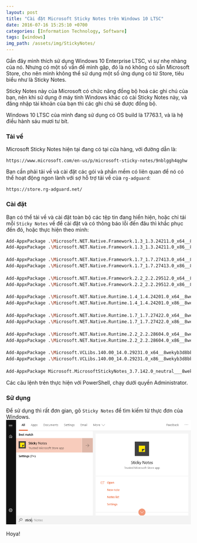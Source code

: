 ```yaml
---
layout: post
title: "Cài đặt Microsoft Sticky Notes trên Windows 10 LTSC"
date: 2016-07-16 15:25:10 +0700
categories: [Information Technology, Software]
tags: [windows]
img_path: /assets/img/StickyNotes/
---
```


Gần đây mình thích sử dụng Windows 10 Enterprise LTSC, vì sự nhẹ nhàng của nó.
Nhưng có một số vấn đề mình gặp, đó là nó không có sẵn Microsoft Store, cho nên mình không thể sử dụng một số ứng dụng có từ Store, tiêu biểu như là Sticky Notes.

Sticky Notes này của Microsoft có chức năng đồng bộ hoá các ghi chú của bạn, nên khi sử dụng ở máy tính Windows khác có cài Sticky Notes này, và đăng nhập tài khoản của bạn thì các ghi chú sẽ được đồng bộ.

Windows 10 LTSC của mình đang sử dụng có OS build là 17763.1, và là hệ điều hành sáu mươi tư bít.

### Tải về
Microsoft Sticky Notes hiện tại đang có tại cửa hàng, với đường dẫn là:
```url
https://www.microsoft.com/en-us/p/microsoft-sticky-notes/9nblggh4qghw
```
Bạn cần phải tải về và cài đặt các gói và phần mềm có liên quan để nó có thể hoạt động ngon lành với sợ hỗ trợ tải về của `rg-adguard`:
```url
https://store.rg-adguard.net/
```

### Cài đặt
Bạn có thể tải về và cài đặt toàn bộ các tệp tin đang hiển hiện, hoặc chỉ tải mỗi `Sticky Notes` về để cài đặt và có thông báo lỗi đến đâu thì khắc phục đến đó, hoặc thực hiện theo mình: 
```bash
Add-AppxPackage .\Microsoft.NET.Native.Framework.1.3_1.3.24211.0_x64__8wekyb3d8bbwe.Appx
Add-AppxPackage .\Microsoft.NET.Native.Framework.1.3_1.3.24211.0_x86__8wekyb3d8bbwe.Appx

Add-AppxPackage .\Microsoft.NET.Native.Framework.1.7_1.7.27413.0_x64__8wekyb3d8bbwe.Appx
Add-AppxPackage .\Microsoft.NET.Native.Framework.1.7_1.7.27413.0_x86__8wekyb3d8bbwe.Appx

Add-AppxPackage .\Microsoft.NET.Native.Framework.2.2_2.2.29512.0_x64__8wekyb3d8bbwe.Appx
Add-AppxPackage .\Microsoft.NET.Native.Framework.2.2_2.2.29512.0_x86__8wekyb3d8bbwe.Appx

Add-AppxPackage .\Microsoft.NET.Native.Runtime.1.4_1.4.24201.0_x64__8wekyb3d8bbwe.Appx
Add-AppxPackage .\Microsoft.NET.Native.Runtime.1.4_1.4.24201.0_x86__8wekyb3d8bbwe.Appx

Add-AppxPackage .\Microsoft.NET.Native.Runtime.1.7_1.7.27422.0_x64__8wekyb3d8bbwe.Appx
Add-AppxPackage .\Microsoft.NET.Native.Runtime.1.7_1.7.27422.0_x86__8wekyb3d8bbwe.Appx

Add-AppxPackage .\Microsoft.NET.Native.Runtime.2.2_2.2.28604.0_x64__8wekyb3d8bbwe.Appx
Add-AppxPackage .\Microsoft.NET.Native.Runtime.2.2_2.2.28604.0_x86__8wekyb3d8bbwe.Appx

Add-AppxPackage .\Microsoft.VCLibs.140.00_14.0.29231.0_x64__8wekyb3d8bbwe.Appx
Add-AppxPackage .\Microsoft.VCLibs.140.00_14.0.29231.0_x86__8wekyb3d8bbwe.Appx

Add-AppxPackage Microsoft.MicrosoftStickyNotes_3.7.142.0_neutral___8wekyb3d8bbwe.AppxBundle
```
Các câu lệnh trên thực hiện với PowerShell, chạy dưới quyền Administrator.

### Sử dụng
Để sử dụng thì rất đơn gian, gõ `Sticky Notes` để tìm kiếm từ thực đơn của Windows.  
![Sticky Notes](/static/img/posts/Sticky-Notes.png)

Hoya!